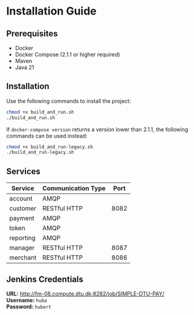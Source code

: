 # Installation Guide
## Prerequisites
* Docker
* Docker Compose (2.1.1 or higher required)
* Maven
* Java 21

## Installation
Use the following commands to install the project:
```bash
chmod +x build_and_run.sh
./build_and_run.sh
```

If `docker-compose version` returns a version lower than 2.1.1, the following commands can be used instead:

```bash
chmod +x build_and_run-legacy.sh
./build_and_run-legacy.sh
```

## Services
| Service   | Communication Type | Port |
|-----------|--------------------|------|
| account   | AMQP               |      |
| customer  | RESTful HTTP       | 8082 |
| payment   | AMQP               |      |
| token     | AMQP               |      |
| reporting | AMQP               |      |
| manager   | RESTful HTTP       | 8087 |
| merchant  | RESTful HTTP       | 8086 |

## Jenkins Credentials

**URL:** http://fm-08.compute.dtu.dk:8282/job/SIMPLE-DTU-PAY/  
**Username:** `huba`  
**Password:** `hubert`


